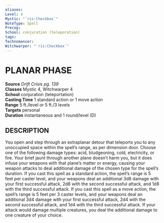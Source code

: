 ```yaml
---
aliases: 
Level: 4
Mystic: "`ris:Checkbox`"
NoteType: Spell
Precog: 
School: conjuration (teleporation) 
tags: 
Technomancer: 
Witchwarper: "`ris:Checkbox`"
---
```

# PLANAR PHASE

**Source** _Drift Crisis pg. 139_  
**Classes** Mystic 4, Witchwarper 4  
**School** conjuration (teleportation)  
**Casting Time** 1 standard action or 1 move action  
**Range** 5 ft./level or 5 ft./3 levels  
**Targets** personal  
**Duration** instantaneous and 1 round/level (D)  

## DESCRIPTION

You open and step through an extraplanar detour that teleports you to any unoccupied space within the spell’s range, as per dimension door. Choose one of the following damage types: acid, bludgeoning, cold, electricity, or fire. Your brief jaunt through another plane doesn’t harm you, but it does infuse your weapons with that plane’s matter or energy, causing your weapon attacks to deal additional damage of the chosen type for the spell’s duration. If you cast this spell as a standard action, the spell’s range is 5 feet per caster level, and your weapons deal an additional 3d8 damage with your first successful attack, 2d8 with the second successful attack, and 1d8 with the third successful attack. If you cast this spell as a move action, the spell’s range is 5 feet per 3 caster levels, and your weapons deal an additional 3d4 damage with your first successful attack, 2d4 with the second successful attack, and 1d4 with the third successful attack. If your attack would damage multiple creatures, you deal the additional damage to one creature of your choice.